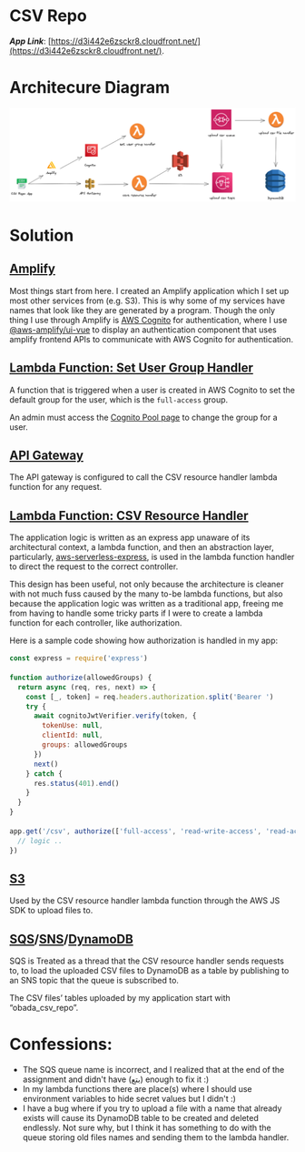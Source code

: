 # CSV Repo

**_App Link_**: [https://d3i442e6zsckr8.cloudfront.net/](https://d3i442e6zsckr8.cloudfront.net/).

# Architecure Diagram

![Architecture Diagram](./arch-diagram.png)

# Solution

## [Amplify](https://us-east-2.admin.amplifyapp.com/admin/dctxhdvui221r/staging/home)

Most things start from here. I created an Amplify application which I set up most other services from (e.g. S3). This is why some of my services have names that look like they are generated by a program. Though the only thing I use through Amplify is [AWS Cognito](https://us-east-2.console.aws.amazon.com/cognito/v2/idp/user-pools/us-east-2_aVG8F7xNY/users?region=us-east-2) for authentication, where I use [@aws-amplify/ui-vue](https://www.npmjs.com/package/@aws-amplify/ui-vue) to display an authentication component that uses amplify frontend APIs to communicate with AWS Cognito for authentication.

## [Lambda Function: Set User Group Handler](https://us-east-2.console.aws.amazon.com/lambda/home?region=us-east-2#/functions/obadaSetUserDefaultGroup-staging?tab=code)

A function that is triggered when a user is created in AWS Cognito to set the default group for the user, which is the `full-access` group.

An admin must access the [Cognito Pool page](https://us-east-2.console.aws.amazon.com/cognito/v2/idp/user-pools/us-east-2_aVG8F7xNY/groups?region=us-east-2) to change the group for a user.

## [API Gateway](https://us-east-2.console.aws.amazon.com/apigateway/home?region=us-east-2#/apis/d4yjhv4zz5/resources/4waktni7h4)

The API gateway is configured to call the CSV resource handler lambda function for any request.

## [Lambda Function: CSV Resource Handler](https://us-east-2.console.aws.amazon.com/lambda/home?region=us-east-2#/functions/csvResourceHandler-staging?tab=code)

The application logic is written as an express app unaware of its architectural context, a lambda function, and then an abstraction layer, particularly, [aws-serverless-express](https://www.npmjs.com/package/aws-serverless-express), is used in the lambda function handler to direct the request to the correct controller.

This design has been useful, not only because the architecture is cleaner with not much fuss caused by the many to-be lambda functions, but also because the application logic was written as a traditional app, freeing me from having to handle some tricky parts if I were to create a lambda function for each controller, like authorization.

Here is a sample code showing how authorization is handled in my app:

```jsx
const express = require('express')

function authorize(allowedGroups) {
  return async (req, res, next) => {
    const [_, token] = req.headers.authorization.split('Bearer ')
    try {
      await cognitoJwtVerifier.verify(token, {
        tokenUse: null,
        clientId: null,
        groups: allowedGroups
      })
      next()
    } catch {
      res.status(401).end()
    }
  }
}

app.get('/csv', authorize(['full-access', 'read-write-access', 'read-access']), (req, res) => {
  // logic ..
})
```

## [S3](https://s3.console.aws.amazon.com/s3/buckets/obada-csv-repo-storage141255-staging)

Used by the CSV resource handler lambda function through the AWS JS SDK to upload files to.

## [SQS](https://us-east-2.console.aws.amazon.com/sqs/v2/home?region=us-east-2#/queues/https%3A%2F%2Fsqs.us-east-2.amazonaws.com%2F376353728436%2Fobada-encryption-decryption-queue)/[SNS](https://us-east-2.console.aws.amazon.com/sns/v3/home?region=us-east-2#/topic/arn:aws:sns:us-east-2:376353728436:upload-csv-file-to-db)/[DynamoDB](https://us-east-2.console.aws.amazon.com/dynamodbv2/home?region=us-east-2#tables)

SQS is Treated as a thread that the CSV resource handler sends requests to, to load the uploaded CSV files to DynamoDB as a table by publishing to an SNS topic that the queue is subscribed to.

The CSV files’ tables uploaded by my application start with “obada_csv_repo”.

# Confessions:

- The SQS queue name is incorrect, and I realized that at the end of the assignment and didn't have (بتع) enough to fix it :)
- In my lambda functions there are place(s) where I should use environment variables to hide secret values but I didn't :)
- I have a bug where if you try to upload a file with a name that already exists will cause its DynamoDB table to be created and deleted endlessly. Not sure why, but I think it has something to do with the queue storing old files names and sending them to the lambda handler.
